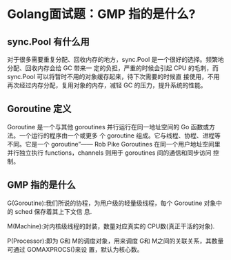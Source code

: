 # Golang面试题：GMP 指的是什么?

## sync.Pool 有什么用

对于很多需要重复分配、回收内存的地方，sync.Pool 是一个很好的选择。频繁地分配、回收内存会给 GC 带来一 定的负担，严重的时候会引起 CPU 的毛刺，而 sync.Pool 可以将暂时不用的对象缓存起来，待下次需要的时候直 接使用，不用再次经过内存分配，复用对象的内存，减轻 GC 的压力，提升系统的性能。

## Goroutine 定义

Goroutine 是一个与其他 goroutines 并行运行在同一地址空间的 Go 函数或方法。一个运行的程序由一个或更多
个 goroutine 组成。它与线程、协程、进程等不同。它是一个 goroutine”—— Rob Pike
Goroutines 在同一个用户地址空间里并行独立执行 functions，channels 则用于 goroutines 间的通信和同步访问
控制。

## GMP 指的是什么

G(Goroutine):我们所说的协程，为用户级的轻量级线程，每个 Goroutine 对象中的 sched 保存着其上下文信
息.

M(Machine):对内核级线程的封装，数量对应真实的 CPU数(真正干活的对象).

P(Processor):即为 G和 M的调度对象，用来调度 G和 M之间的关联关系，其数量可通过 GOMAXPROCS()来设 置，默认为核心数。